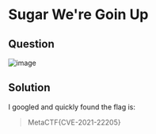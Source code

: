 # Sugar We're Goin Up

## Question
![image](https://user-images.githubusercontent.com/65474495/146673697-c2b4a3e0-58b7-48c9-a408-3cff63b1ae67.png)


## Solution
I googled and quickly found the flag is:
> MetaCTF{CVE-2021-22205}
